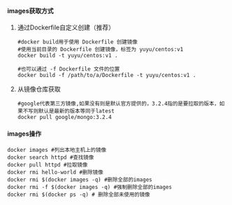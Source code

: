 #### images获取方式

1. 通过Dockerfile自定义创建（推荐）

   ```
   #docker build用于使用 Dockerfile 创建镜像
   #使用当前目录的 Dockerfile 创建镜像，标签为 yuyu/centos:v1 
   docker build -t yuyu/centos:v1 .
   
   #也可以通过 -f Dockerfile 文件的位置
   docker build -f /path/to/a/Dockerfile -t yuyu/centos:v1 .
   ```

2. 从镜像仓库获取

   ```
   #google代表第三方镜像,如果没有则是默认官方提供的，3.2.4指的是要拉取的版本，如果不写则默认是最新的版本等同于latest
   docker pull google/mongo:3.2.4
   ```

#### images操作

```
docker images #列出本地主机上的镜像
docker search httpd #查找镜像
docker pull httpd #拉取镜像
docker rmi hello-world #删除镜像
docker rmi $(docker images -q) #删除全部的images
docker rmi -f $(docker images -q) #强制删除全部的images
docker rmi $(docker ps -q) # 删除全部未使用的镜像
```

